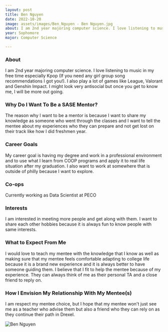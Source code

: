```yaml
---
layout: post
title: Ben Nguyen 
date: 2022-10-20
image: assets/images/Ben_Nguyen - Ben Nguyen.jpg
about: I am 2nd year majoring computer science. I love listening to music in my free time especially Kpop (If you need any girl group song recommendations I got you!). I also play a lot of games like League, Valorant and Genshin Impact. I might look very antisocial but once you get to know me, I will be more out going.
year: Sophomore
major: Computer Science

---
```


### About

I am 2nd year majoring computer science. I love listening to music in my free time especially Kpop (If you need any girl group song recommendations I got you!). I also play a lot of games like League, Valorant and Genshin Impact. I might look very antisocial but once you get to know me, I will be more out going.

### Why Do I Want To Be a SASE Mentor?

The reason why I want to be a mentor is because I want to share my knowledge as someone who went through the classes and I want to tell the mentee about my experiences who they can prepare and not get lost on their track like how I did freshmen year.

### Career Goals

My career goal is having my degree and work in a professional environment and to use what I learn from COOP programs and apply it to real life situation after my graduation. I also want to work at somewhere that is outside of philly because I want to explore.

### Co-ops

Currently working as Data Scientist at PECO

### Interests

I am interested in meeting more people and get along with them. I want to share each other hobbies because it is always fun to know people with same interests.

### What to Expect From Me

I would love to teach my mentee with the knowledge that I know as well as making sure that my mentee feels comfortable adapting to college life because it is a brand new experience and it is always better to have someone guiding them. I believe that I fit to help the mentee because of my experience. They can always think of me as their personal TA and a close friend to reply on.

### How I Envision My Relationship With My Mentee(s) 

I am respect my mentee choice, but I hope that my mentee won't just see me as a teacher who advise them but also a friend who they can rely on as they continue their path in Drexel.

<div class="text-center my-5">
    <img src="https://sase-drexel.github.io/mentorship-2021/assets/images/Ben_Nguyen - Ben Nguyen.jpg" alt="Ben Nguyen" class="rounded post-img" />
</div>
